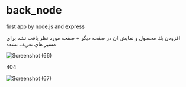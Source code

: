 # back_node
first app by node.js and express 

افزودن يك محصول و نمايش ان در صفحه ديگر + صفحه مورد نظر يافت نشد براي مسير هاي تعريف نشده

![Screenshot (66)](https://user-images.githubusercontent.com/75145283/107887466-9c2e1d00-6f1b-11eb-8778-6cb2c4a7df7b.png)


404

![Screenshot (67)](https://user-images.githubusercontent.com/75145283/107887571-4148f580-6f1c-11eb-8bd9-34a9e71082ce.png)
